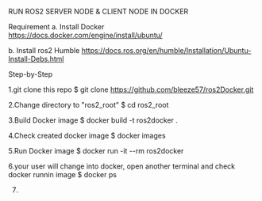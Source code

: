 RUN ROS2 SERVER NODE & CLIENT NODE IN DOCKER

Requirement
a. Install Docker
https://docs.docker.com/engine/install/ubuntu/

b. Install ros2 Humble
https://docs.ros.org/en/humble/Installation/Ubuntu-Install-Debs.html


Step-by-Step

1.git clone this repo
  $ git clone https://github.com/bleeze57/ros2Docker.git

2.Change directory to "ros2_root"
  $ cd ros2_root

3.Build Docker image
  $ docker build -t ros2docker .

4.Check created docker image
  $ docker images

5.Run Docker image
$ docker run -it --rm ros2docker 

6.your user will change into docker, open another terminal and check docker runnin image
$ docker ps

7.
